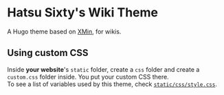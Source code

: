 # Hatsu Sixty's Wiki Theme

A Hugo theme based on [XMin](https://github.com/yihui/hugo-xmin), for wikis.

## Using custom CSS

Inside **your website**'s `static` folder, create a `css` folder and create a `custom.css` folder inside. You put your custom CSS there.  
To see a list of variables used by this theme, check [`static/css/style.css`](./static/css/style.css).
